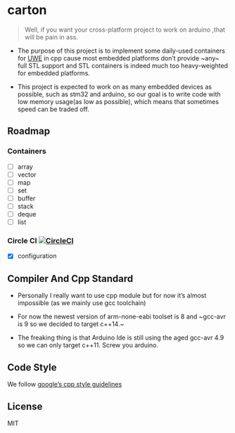 # carton
> Well, if you want your cross-platform 
project to work on arduino ,that will 
 be pain in ass.

* The purpose of this project is to implement 
some daily-used containers for 
[UWE](https://github.com/quited/UWE)
 in cpp cause most embedded platforms don’t provide 
~any~ full STL support and STL containers is indeed
 much too heavy-weighted for embedded platforms.

* This project is expected to work on
 as many embedded devices as possible, 
such as stm32 and arduino, so our goal
 is to write code with low memory
 usage(as low as possible), which 
means that sometimes speed 
can be traded off.
 
## Roadmap

### Containers

* [ ] array
* [ ] vector
* [ ] map
* [ ] set
* [ ] buffer
* [ ] stack
* [ ] deque
* [ ] list

### Circle CI [![CircleCI](https://circleci.com/gh/quited/carton.svg?style=svg)](https://circleci.com/gh/quited/carton)

* [x] configuration 

## Compiler And Cpp Standard

* Personally I really want to use cpp 
module but for now it’s almost impossible 
(as we mainly use gcc toolchain)

* For now the newest version of 
arm-none-eabi toolset is 8 and ~gcc-avr
 is 9 so we decided to target c++14.~

* The freaking thing is that Arduino Ide
 is still using the aged gcc-avr 4.9 so 
we can only target c++11. Screw you arduino.

## Code Style 

We follow [google’s cpp
 style guidelines](https://google.github.io/styleguide/cppguide.html)

## License

MIT
